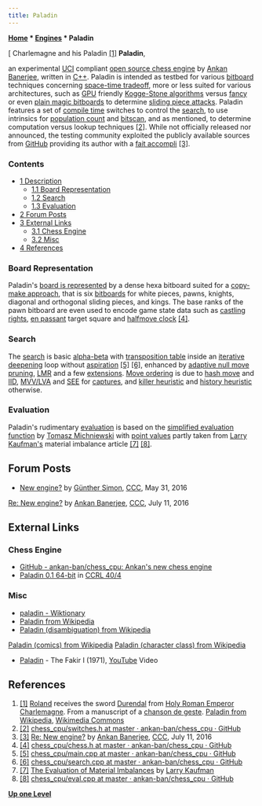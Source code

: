 ```yaml
---
title: Paladin
---
```

**[Home](Home "Home") \* [Engines](Engines "Engines") \* Paladin**



[ Charlemagne and his Paladin <a id="cite-note-1" href="#cite-ref-1">[1]</a>
**Paladin**,  

an experimental [UCI](UCI "UCI") compliant [open source chess engine](Category:Open_Source "Category:Open Source") by [Ankan Banerjee](Ankan_Banerjee "Ankan Banerjee"), written in [C++](Cpp "Cpp"). 
Paladin is intended as testbed for various [bitboard](Bitboards "Bitboards") techniques concerning [space-time tradeoff](Space-Time_Tradeoff "Space-Time Tradeoff"), more or less suited for various architectures, such as [GPU](GPU "GPU") friendly [Kogge-Stone algorithms](Kogge-Stone_Algorithm "Kogge-Stone Algorithm") versus [fancy](Magic_Bitboards#Fancy "Magic Bitboards") or even [plain magic bitboards](Magic_Bitboards#Plain "Magic Bitboards") to determine [sliding piece attacks](Sliding_Piece_Attacks "Sliding Piece Attacks"). Paladin features a set of [compile time](https://en.wikipedia.org/wiki/Compile_time) switches to control the [search](Search "Search"), to use intrinsics for [population count](Population_Count "Population Count") and [bitscan](BitScan "BitScan"), and as mentioned, to determine computation versus lookup techniques <a id="cite-note-2" href="#cite-ref-2">[2]</a>. While not officially released nor announced, the testing community exploited the publicly available sources from [GitHub](https://en.wikipedia.org/wiki/GitHub) providing its author with a [fait accompli](https://en.wiktionary.org/wiki/fait_accompli) <a id="cite-note-3" href="#cite-ref-3">[3]</a>.



### Contents


* [1 Description](#description)
	+ [1.1 Board Representation](#board-representation)
	+ [1.2 Search](#search)
	+ [1.3 Evaluation](#evaluation)
* [2 Forum Posts](#forum-posts)
* [3 External Links](#external-links)
	+ [3.1 Chess Engine](#chess-engine)
	+ [3.2 Misc](#misc)
* [4 References](#references)






### Board Representation


Paladin's [board is represented](Board_Representation "Board Representation") by a dense hexa bitboard suited for a [copy-make approach](Copy-Make "Copy-Make"), that is six [bitboards](Bitboards "Bitboards") for white pieces, pawns, knights, diagonal and orthogonal sliding pieces, and kings. The base ranks of the pawn bitboard are even used to encode game state data such as [castling rights](Castling_Rights "Castling Rights"), [en passant](En_passant "En passant") target square and [halfmove clock](Halfmove_Clock "Halfmove Clock") <a id="cite-note-4" href="#cite-ref-4">[4]</a>.



### Search


The [search](Search "Search") is basic [alpha-beta](Alpha-Beta "Alpha-Beta") with [transposition table](Transposition_Table "Transposition Table") inside an [iterative deepening](Iterative_Deepening "Iterative Deepening") loop without [aspiration](Aspiration_Windows "Aspiration Windows") <a id="cite-note-5" href="#cite-ref-5">[5]</a> <a id="cite-note-6" href="#cite-ref-6">[6]</a>, enhanced by [adaptive null move pruning](Null_Move_Pruning#AdaptiveNullMovePruning "Null Move Pruning"), [LMR](Late_Move_Reductions "Late Move Reductions") and a few [extensions](Extensions "Extensions"). [Move ordering](Move_Ordering "Move Ordering") is due to [hash move](Hash_Move "Hash Move") and [IID](Internal_Iterative_Deepening "Internal Iterative Deepening"), [MVV/LVA](MVV-LVA "MVV-LVA") and [SEE](Static_Exchange_Evaluation "Static Exchange Evaluation") for [captures](Captures "Captures"), and [killer heuristic](Killer_Heuristic "Killer Heuristic") and [history heuristic](History_Heuristic "History Heuristic") otherwise.



### Evaluation


Paladin's rudimentary [evaluation](Evaluation "Evaluation") is based on the [simplified evaluation function](Simplified_Evaluation_Function "Simplified Evaluation Function") by [Tomasz Michniewski](Tomasz_Michniewski "Tomasz Michniewski") with [point values](Point_Value "Point Value") partly taken from [Larry Kaufman's](Larry_Kaufman "Larry Kaufman") material imbalance article <a id="cite-note-7" href="#cite-ref-7">[7]</a> <a id="cite-note-8" href="#cite-ref-8">[8]</a>.



## Forum Posts


* [New engine?](http://www.talkchess.com/forum/viewtopic.php?t=60328) by [Günther Simon](G%C3%BCnther_Simon "Günther Simon"), [CCC](CCC "CCC"), May 31, 2016


 [Re: New engine?](http://www.talkchess.com/forum/viewtopic.php?t=60328&start=10) by [Ankan Banerjee](Ankan_Banerjee "Ankan Banerjee"), [CCC](CCC "CCC"), July 11, 2016
## External Links


### Chess Engine


* [GitHub - ankan-ban/chess\_cpu: Ankan's new chess engine](https://github.com/ankan-ban/chess_cpu)
* [Paladin 0.1 64-bit](http://www.computerchess.org.uk/ccrl/404/cgi/engine_details.cgi?print=Details&eng=Paladin%200.1%2064-bit#Paladin_0_1_64-bit) in [CCRL 40/4](CCRL "CCRL")


### Misc


* [paladin - Wiktionary](https://en.wiktionary.org/wiki/paladin)
* [Paladin from Wikipedia](https://en.wikipedia.org/wiki/Paladin)
* [Paladin (disambiguation) from Wikipedia](https://en.wikipedia.org/wiki/Paladin_(disambiguation))


 [Paladin (comics) from Wikipedia](https://en.wikipedia.org/wiki/Paladin_(comics))
 [Paladin (character class) from Wikipedia](https://en.wikipedia.org/wiki/Paladin_(character_class))
* [Paladin](http://www.progarchives.com/artist.asp?id=1292) - The Fakir I (1971), [YouTube](https://en.wikipedia.org/wiki/YouTube) Video


 
## References


1. <a id="cite-ref-1" href="#cite-note-1">[1]</a> [Roland](https://en.wikipedia.org/wiki/Roland) receives the sword [Durendal](https://en.wikipedia.org/wiki/Durendal) from [Holy Roman Emperor](https://en.wikipedia.org/wiki/Holy_Roman_Emperor) [Charlemagne](https://en.wikipedia.org/wiki/Charlemagne). From a manuscript of a [chanson de geste](https://en.wikipedia.org/wiki/Chanson_de_geste). [Paladin from Wikipedia](https://en.wikipedia.org/wiki/Paladin), [Wikimedia Commons](https://en.wikipedia.org/wiki/Wikimedia_Commons)
2. <a id="cite-ref-2" href="#cite-note-2">[2]</a> [chess\_cpu/switches.h at master · ankan-ban/chess\_cpu · GitHub](https://github.com/ankan-ban/chess_cpu/blob/master/switches.h)
3. <a id="cite-ref-3" href="#cite-note-3">[3]</a> [Re: New engine?](http://www.talkchess.com/forum/viewtopic.php?t=60328&start=10) by [Ankan Banerjee](Ankan_Banerjee "Ankan Banerjee"), [CCC](CCC "CCC"), July 11, 2016
4. <a id="cite-ref-4" href="#cite-note-4">[4]</a> [chess\_cpu/chess.h at master · ankan-ban/chess\_cpu · GitHub](https://github.com/ankan-ban/chess_cpu/blob/master/chess.h)
5. <a id="cite-ref-5" href="#cite-note-5">[5]</a> [chess\_cpu/main.cpp at master · ankan-ban/chess\_cpu · GitHub](https://github.com/ankan-ban/chess_cpu/blob/master/main.cpp)
6. <a id="cite-ref-6" href="#cite-note-6">[6]</a> [chess\_cpu/search.cpp at master · ankan-ban/chess\_cpu · GitHub](https://github.com/ankan-ban/chess_cpu/blob/master/search.cpp)
7. <a id="cite-ref-7" href="#cite-note-7">[7]</a> [The Evaluation of Material Imbalances](http://www.danheisman.com/evaluation-of-material-imbalances.html) by [Larry Kaufman](Larry_Kaufman "Larry Kaufman")
8. <a id="cite-ref-8" href="#cite-note-8">[8]</a> [chess\_cpu/eval.cpp at master · ankan-ban/chess\_cpu · GitHub](https://github.com/ankan-ban/chess_cpu/blob/master/eval.cpp)

**[Up one Level](Engines "Engines")**







 
